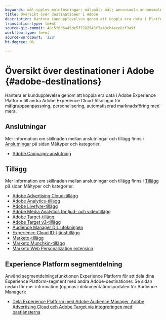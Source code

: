 ```yaml
---
keywords: mål;upplev molnlösningar; mål;mål; mål; annonsmoln annonsmoln, målgruppschef, adobe target destination, Mål. målgruppshanterarens destination,
title: Översikt över destinationer i Adobe
description: Hantera kundupplevelsen genom att koppla era data i Platform till andra Adobe Experience Cloud-lösningar för annonsanpassning, personalisering, automatiserad marknadsföring med mera
translation-type: tm+mt
source-git-commit: 48c5f6d6a45de5f7982543f7a43cb4ece8cf3a9f
workflow-type: tm+mt
source-wordcount: '220'
ht-degree: 0%

---
```



# Översikt över destinationer i Adobe {#adobe-destinations}

Hantera er kundupplevelse genom att koppla era data i Adobe Experience Platform till andra Adobe Experience Cloud-lösningar för målgruppsanpassning, personalisering, automatiserad marknadsföring med mera.

## Anslutningar

Mer information om skillnaden mellan anslutningar och tillägg finns i [Anslutningar](../../destination-types.md#connections) på sidan Måltyper och kategorier.

- [Adobe Campaign-anslutning](../email-marketing/adobe-campaign.md)

## Tillägg

Mer information om skillnaden mellan anslutningar och tillägg finns i [Tillägg](../../destination-types.md#extensions) på sidan Måltyper och kategorier.

- [Adobe Advertising Cloud-tillägg](../advertising/adobe-advertising-cloud.md)
- [Adobe Analytics-tillägg](../analytics/adobe-analytics.md)
- [Adobe Livefyre-tillägg](../social/adobe-livefyre.md)
- [Adobe Media Analytics för ljud- och videotillägg](../analytics/adobe-video-analytics.md)
- [Adobe Target-tillägg](../personalization/adobe-target.md)
- [Adobe Target v2-tillägg](../personalization/adobe-target-v2.md)
- [Audience Manager DIL utökningen](../data-management/aam-dil-extension.md)
- [Experience Cloud ID-tjänsttillägg](../personalization/adobe-ecid.md)
- [Marketo-tillägg](../email/marketo.md)
- [Marketo Munchkin-tillägg](../email/marketo-munchkin.md)
- [Marketo Web Personalization extension](../personalization/marketo-web-personalization.md)

## Experience Platform segmentdelning

Använd segmentdelningsfunktionen Experience Platform för att dela dina Experience Platform-segment med andra Adobe-destinationer. Se sidan nedan för mer information (öppnas i dokumentationsportalen för Audience Manager):

- [Dela Experience Platform med Adobe Audience Manager, Adobe Advertising Cloud och Adobe Target via integreringen med bastjänsterna](https://experienceleague.adobe.com/docs/audience-manager/user-guide/implementation-integration-guides/integration-experience-platform/aam-aep-audience-sharing.html)